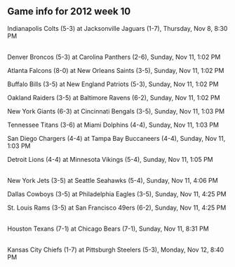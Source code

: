 ## Game info for 2012 week 10
Indianapolis Colts (5-3) at Jacksonville Jaguars (1-7), Thursday, Nov 8, 8:30 PM

<br/>Denver Broncos (5-3) at Carolina Panthers (2-6), Sunday, Nov 11, 1:02 PM

Atlanta Falcons (8-0) at New Orleans Saints (3-5), Sunday, Nov 11, 1:02 PM

Buffalo Bills (3-5) at New England Patriots (5-3), Sunday, Nov 11, 1:02 PM

Oakland Raiders (3-5) at Baltimore Ravens (6-2), Sunday, Nov 11, 1:02 PM

New York Giants (6-3) at Cincinnati Bengals (3-5), Sunday, Nov 11, 1:03 PM

Tennessee Titans (3-6) at Miami Dolphins (4-4), Sunday, Nov 11, 1:03 PM

San Diego Chargers (4-4) at Tampa Bay Buccaneers (4-4), Sunday, Nov 11, 1:03 PM

Detroit Lions (4-4) at Minnesota Vikings (5-4), Sunday, Nov 11, 1:05 PM

<br/>New York Jets (3-5) at Seattle Seahawks (5-4), Sunday, Nov 11, 4:06 PM

Dallas Cowboys (3-5) at Philadelphia Eagles (3-5), Sunday, Nov 11, 4:25 PM

St. Louis Rams (3-5) at San Francisco 49ers (6-2), Sunday, Nov 11, 4:25 PM

<br/>Houston Texans (7-1) at Chicago Bears (7-1), Sunday, Nov 11, 8:31 PM

<br/>Kansas City Chiefs (1-7) at Pittsburgh Steelers (5-3), Monday, Nov 12, 8:40 PM

